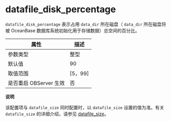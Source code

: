 datafile_disk_percentage 
=============================================

`datafile_disk_percentage` 表示占用 `data_dir` 所在磁盘（ `data_dir` 所在磁盘将被 OceanBase 数据库系统初始化用于存储数据）总空间的百分比。


|      **属性**      |  **描述**  |
|------------------|----------|
| 参数类型             | 整型       |
| 默认值              | 90       |
| 取值范围             | \[5，99\] |
| 是否重启 OBServer 生效 | 否        |


**说明**



该配置项与 `datafile_size` 同时配置时，以 `datafile_size` 设置的值为准。有关 `datafile_size` 的详细介绍，请参见 [datafile_size](../3.cluster-level-configuration-items-1/54.datafile_size-1-2-3.md)。
